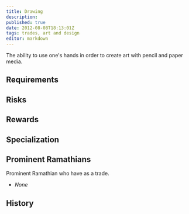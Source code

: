 ```yaml
---
title: Drawing
description:
published: true
date: 2012-08-08T18:13:01Z
tags: trades, art and design
editor: markdown
---
```


The ability to use one's hands in order to create art with pencil and paper media.

## Requirements

## Risks

## Rewards

## Specialization

## Prominent Ramathians

Prominent Ramathian who have as a trade.

- *None*

## History